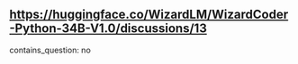 ## https://huggingface.co/WizardLM/WizardCoder-Python-34B-V1.0/discussions/13

contains_question: no